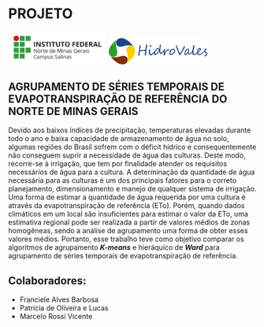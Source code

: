 # PROJETO
<img src="https://github.com/Hidrovales/Balanco_Hidrico/blob/main/Figuras/salinas_horizontal_jpg.jpg?raw=true" width="200"/>   <img src="https://github.com/Hidrovales/Balanco_Hidrico/blob/main/Figuras/COLORlogovertical.png?raw=true" width="200"/>
## AGRUPAMENTO DE SÉRIES TEMPORAIS DE EVAPOTRANSPIRAÇÃO DE REFERÊNCIA DO NORTE DE MINAS GERAIS
Devido aos baixos índices de precipitação, temperaturas elevadas durante todo o ano e baixa capacidade de armazenamento de água no solo, algumas regiões do Brasil sofrem com o déficit hídrico e consequentemente não conseguem suprir a necessidade de água das culturas. Deste modo, recorre-se à irrigação, que tem por finalidade atender os requisitos necessários de água para a cultura. A determinação da quantidade de água necessária para as culturas é um dos principais fatores para o correto planejamento, dimensionamento e manejo de qualquer sistema de irrigação. Uma forma de estimar a quantidade de água requerida por uma cultura é através da evapotranspiração de referência (ETo). Porém, quando dados climáticos em um local são insuficientes para estimar o valor da ETo, uma estimativa regional pode ser realizada a partir de valores médios de zonas homogêneas, sendo a análise de agrupamento uma forma de obter esses valores médios. Portanto, esse trabalho teve como objetivo comparar os algoritmos de agrupamento ***K-means*** e hieráquico de ***Ward*** para agrupamento de séries temporais de evapotranspiração de referência.

## Colaboradores:

- Franciele Alves Barbosa
- Patrícia de Oliveira e Lucas
- Marcelo Rossi Vicente
